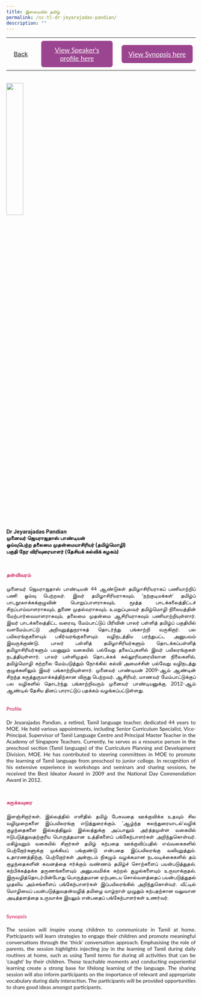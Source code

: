 ```yaml
---
title: இளமையில் தமிழ்
permalink: /sc-tl-dr-jeyarajadas-pandian/
description: ""
---
```

<style>
  .video-container {
  position: relative;
  width: 100%;
  overflow: hidden;
  padding-top: 56.25%; 
}
.responsive-iframe {
  position: absolute;
  top: 0;
  left: 0;
  bottom: 0;
  right: 0;
  width: 100%;
  height: 100%;
  border: none;
}
.btntop {
    position: fixed;
    float: right;
    bottom: 20px;
    right: 80px;
    z-index: 99;
    boder: none;
    background-color: #3bb9ff;
    cursor: pointer;
    padding: 15px;
    boder-radius: 4px;
    color: #fff;
    font-weight: 600;
}
    .btn1,.btn2{
      font-size: 18px;
    font-family: Lato,sans-serif;
    background-color: #9b4490;
    padding: 13px 13px;
    border-radius: 6px;
    text-align: center;
    display: block;
    margin-left: 8px;
  }
  @media only screen and (max-width: 600px){ 
  .btn1,.btn2{
   margin-left: -6px;
    padding: 1px 8px;
  }
  }
   .btn1:hover {
background-color: lightgrey;!important;
}
 .btn2:hover {
background-color: lightgrey;!important;
}
.content a {
margin-bottom:0rem;
text-decoration:none;
}
  img {
height:auto;
max-width:100%;
}
</style>


<table>
  <tbody><tr>   
        <td style="border: none;
  text-align: left;padding: 20px;">
<a href="/tamil-session">Back</a>
</td>
    <td style="border: none;
  text-align: left;padding: 8px;width: 43%;"> <a href="#C1" class="btn1" style="color:#fff;">View Speaker's profile here</a> </td>
    <td style="border: none;
  text-align: left;padding: 8px;width: 43%;">
      <a href="#C2" class="btn2" style="color:#fff;">  View Synopsis here</a>
    </td>
    </tr>
</tbody></table><br>

<div class="tlimg"> <div class="column"> <img src="/images/TL/dr_jeya.png" style="width:30%"> </div>


 <p> <strong>Dr Jeyarajadas Pandian<br>முனைவர் ‌ஜெயராஜதாஸ் பாண்டியன்<br>ஓய்வுபெற்ற தலைமை முதன்மையாசிரியர் (தமிழ்மொழி) <br>
பகுதி நேர விரிவுரையாளர் (தேசியக் கல்விக் கழகம்)</strong><br></p>

	
<h4 id="C1" style="padding-top:24px;color:#d84178;font-family:Lato,sans-serif;">தன்விவரம்</h4>  
<p style="margin:0px;font-family: Lato,sans-serif;text-align: justify">
முனைவர் ‌ஜெயராஜதாஸ் பாண்டியன் 44 ஆண்டுகள் தமிழாசிரியராகப் பணியாற்றிப் பணி ஓய்வு பெற்றவர். இவர் தமிழாசிரியராகவும், 'நற்குடிமக்கள்' தமிழ்ப் பாடநூலாக்கக்குழுவின் பொறுப்பாளராகவும், மூத்த பாடக்கலைத்திட்டச் சிறப்பாய்வாளராகவும், துணை முதல்வராகவும், உமறுப்புலவர் தமிழ்மொழி நிலையத்தின் மேற்பார்வையாளராகவும், தலைமை முதன்மை ஆசிரியராகவும் பணியாற்றியுள்ளார். இவர் பாடக்கலைத்திட்ட வரைவு, மேம்பாட்டுப் பிரிவின் பாலர் பள்ளித் தமிழ்ப் பகுதியில் வளமேம்பாட்டு அறிவுறுத்துநராகத் தொடர்ந்து பங்காற்றி வருகிறார். பல பயிலரங்குகளையும் பகிர்வரங்குகளையும் வழிநடத்திய பரந்துபட்ட அனுபவம் இவருக்குண்டு. பாலர் பள்ளித் தமிழாசிரியர்களும் தொடக்கப்பள்ளித் தமிழாசிரியர்களும் பயனுறும் வகையில் பல்வேறு தலைப்புகளில் இவர் பயிலரங்குகள் நடத்தியுள்ளார். பாலர் பள்ளிமுதல் தொடக்கக் கல்லூரிவரையிலான நிலைகளில், தமிழ்மொழி கற்றலை மேம்படுத்தும் நோக்கில் கல்வி அமைச்சின் பல்வேறு வழிநடத்து குழுக்களிலும் இவர் பங்காற்றியுள்ளார். முனைவர் பாண்டியன் 2009-ஆம் ஆண்டின் சிறந்த கருத்துருவாக்கத்திற்கான விருது பெற்றவர். ஆசிரியர், மாணவர் மேம்பாட்டுக்குப் பல வழிகளில் தொடர்ந்து பங்காற்றிவரும் முனைவர் பாண்டியனுக்கு, 2012-ஆம் ஆண்டில் தேசிய தினப் பாராட்டுப் பதக்கம் வழங்கப்பட்டுள்ளது.
</p>
	
<h4 id="C1" style="padding-top:12px;color:#d84178;font-family:Lato,sans-serif;">Profile</h4>  
<p style="margin:0px;font-family: Lato,sans-serif;text-align: justify">
Dr Jeyarajadas Pandian, a retired, Tamil language teacher, dedicated 44 years to MOE. He held various appointments, including  Senior Curriculum Specialist, Vice-Principal, Supervisor of Tamil Language Centre and Principal Master Teacher in the Academy of Singapore Teachers. Currently, he serves as a resource person in the preschool section (Tamil language) of the Curriculum Planning and Development Division, MOE. He has contributed to steering committees in MOE to promote the learning of Tamil language from preschool to junior college. In recognition of his extensive experience in workshops and seminars and sharing sessions, he received the Best Ideator Award in 2009 and the National Day Commendation Award in 2012. 
</p>
<h4 id="C2" style="padding-top:24px; color:#d84178;font-family:Lato,sans-serif;">சுருக்கவுரை</h4>  
<p style="margin:0px;font-family: Lato,sans-serif;text-align: justify">
இளஞ்சிறார்கள், இல்லத்தில் எளிதில் தமிழ் பேசுவதை ஊக்குவிக்க உதவும் சில வழிமுறைகளை இப்பயிலரங்கு எடுத்துரைக்கும். ‘ஆழ்ந்த கலந்துரையாடல்’வழிக் குழந்தைகளை இல்லத்திலும் இல்லத்துக்கு அப்பாலும் அர்த்தமுள்ள வகையில் ஈடுபடுத்துவதற்குரிய பொருத்தமான உத்திகளைப் பங்கேற்பாளர்கள் அறிந்துகொள்வர். மகிழ்வுறும் வகையில் சிறார்கள் தமிழ் கற்பதை ஊக்குவிப்பதில் எவ்வகைகளில் பெற்றோர்களுக்கு முக்கியப் பங்குண்டு என்பதை இப்பயிலரங்கு வலியுறுத்தும். உதாரணத்திற்கு, பெற்றோர்கள் அன்றாடம் நிகழும் வழக்கமான நடவடிக்கைகளில் தம் குழந்தைகளின் கவனத்தை ஈர்க்கும் வண்ணம் தமிழ்ச் சொற்களைப் பயன்படுத்துதல், கற்பிக்கத்தக்க தருணங்களையும் அனுபவமிக்க கற்றல் சூழல்களையும் உருவாக்குதல், இருவழித்தொடர்பின்போது பொருத்தமான ஏற்புடைய சொல்வளத்தைப் பயன்படுத்துதல் முதலிய அம்சங்களைப் பங்கேற்பாளர்கள் இப்பயிலரங்கில் அறிந்துகொள்வர். வீட்டில் மொழியைப் பயன்படுத்துவதன்வழித் தமிழை வாழ்நாள் முழுதும் கற்பதற்கான வலுவான அடித்தளத்தை உருவாக்க இயலும் என்பதைப் பங்கேற்பாளர்கள் உணர்வர்.
</p>
<h4 id="C2" style="padding-top:12px;color:#d84178;font-family:Lato,sans-serif;">Synopsis</h4>  
<p style="margin:0px;font-family: Lato,sans-serif; text-align:justify;">
The session will inspire young children to communicate in Tamil at home. Participants will learn strategies to engage their children and promote meaningful conversations through the ‘thick’ conversation approach. Emphasising the role of parents, the session highlights injecting joy in the learning of Tamil during daily routines at home, such as using Tamil terms for during all activities that can be ‘caught’ by their children. These teachable moments and conducting experiential learning create a strong base for lifelong learning of the language. The sharing session will also inform participants on the importance of relevant and appropriate vocabulary during daily interaction. The participants will be provided opportunities to share good ideas amongst participants.</p></div>